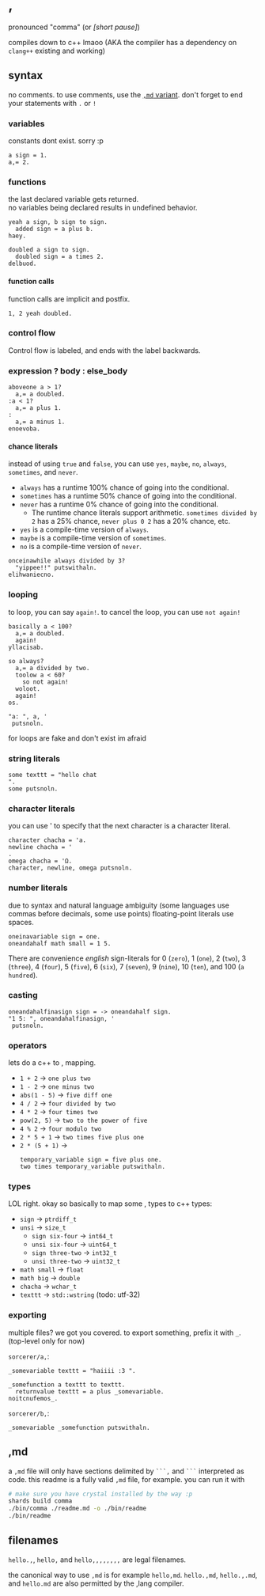 # ,

pronounced "comma" (or _[short pause]_)

compiles down to c++ lmaoo (AKA the compiler has a dependency on `clang++` existing and working)

## syntax

no comments. to use comments, use the [`,md` variant](#md).
don't forget to end your statements with `.` or `!`

### variables

constants dont exist. sorry :p

```,
a sign = 1.
a,= 2.
```

### functions

the last declared variable gets returned.  
no variables being declared results in undefined behavior.

```,
yeah a sign, b sign to sign.
  added sign = a plus b.
haey.

doubled a sign to sign.
  doubled sign = a times 2.
delbuod.
```

#### function calls

function calls are implicit and postfix.

```,
1, 2 yeah doubled.
```

### control flow

Control flow is labeled, and ends with the label backwards.

### expression ? body : else_body

```,
aboveone a > 1?
  a,= a doubled.
:a < 1?
  a,= a plus 1.
:
  a,= a minus 1.
enoevoba.
```

#### chance literals

instead of using `true` and `false`, you can use `yes`, `maybe`, `no`, `always`, `sometimes`, and `never`.

- `always` has a runtime 100% chance of going into the conditional.
- `sometimes` has a runtime 50% chance of going into the conditional.
- `never` has a runtime 0% chance of going into the conditional.
  - The runtime chance literals support arithmetic. `sometimes divided by 2` has a 25% chance, `never plus 0 2` has a 20% chance, etc.
- `yes` is a compile-time version of `always`.
- `maybe` is a compile-time version of `sometimes`.
- `no` is a compile-time version of `never`.

```,
onceinawhile always divided by 3?
  "yippee!!" putswithaln.
elihwaniecno.
```

### looping

to loop, you can say `again!`. to cancel the loop, you can use `not again!`

```,
basically a < 100?
  a,= a doubled.
  again!
yllacisab.

so always?
  a,= a divided by two.
  toolow a < 60?
    so not again!
  woloot.
  again!
os.

"a: ", a, '
 putsnoln.
```

for loops are fake and don't exist im afraid

### string literals

```,
some texttt = "hello chat
".
some putsnoln.
```

### character literals

you can use ' to specify that the next character is a character literal.

```,
character chacha = 'a.
newline chacha = '
.
omega chacha = 'Ω.
character, newline, omega putsnoln.
```

### number literals

due to syntax and natural language ambiguity (some languages use commas before decimals, some use points) floating-point literals use spaces.

```,
oneinavariable sign = one.
oneandahalf math small = 1 5.
```

There are convenience _english_ sign-literals for 0 (`zero`), 1 (`one`), 2 (`two`), 3 (`three`), 4 (`four`), 5 (`five`), 6 (`six`), 7 (`seven`), 9 (`nine`), 10 (`ten`), and 100 (`a hundred`).

### casting

```,
oneandahalfinasign sign = -> oneandahalf sign.
"1 5: ", oneandahalfinasign, '
 putsnoln.
```

### operators

lets do a c++ to , mapping.

- `1 + 2` -> `one plus two`
- `1 - 2` -> `one minus two`
- `abs(1 - 5)` -> `five diff one`
- `4 / 2` -> `four divided by two`
- `4 * 2` -> `four times two`
- `pow(2, 5)` -> `two to the power of five`
- `4 % 2` -> `four modulo two`
- `2 * 5 + 1` -> `two times five plus one`
- `2 * (5 + 1)` ->
  ```,
  temporary_variable sign = five plus one.
  two times temporary_variable putswithaln.
  ```

### types

LOL right. okay so basically to map some , types to c++ types:

- `sign` -> `ptrdiff_t`
- `unsi` -> `size_t`
  - `sign six-four` -> `int64_t`
  - `unsi six-four` -> `uint64_t`
  - `sign three-two` -> `int32_t`
  - `unsi three-two` -> `uint32_t`
- `math small` -> `float`
- `math big` -> `double`
- `chacha` -> `wchar_t`
- `texttt` -> `std::wstring` (todo: utf-32)

### exporting

multiple files? we got you covered. to export something, prefix it with `_`. (top-level only for now)

`sorcerer/a,`:

```,
_somevariable texttt = "haiiii :3 ".

_somefunction a texttt to texttt.
  returnvalue texttt = a plus _somevariable.
noitcnufemos_.
```

`sorcerer/b,`:

```,
_somevariable _somefunction putswithaln.
```

## ,md

a `,md` file will only have sections delimited by <code>\`\`\`,</code> and <code>\`\`\`</code> interpreted as code. this readme is a fully valid `,md` file, for example. you can run it with

```sh
# make sure you have crystal installed by the way :p
shards build comma
./bin/comma ./readme.md -o ./bin/readme
./bin/readme
```

## filenames

`hello.,`, `hello,` and `hello,,,,,,,,` are legal filenames.

the canonical way to use `,md` is for example `hello,md`. `hello.,md`, `hello.,.md`, and `hello.md` are also permitted by the ,lang compiler.

